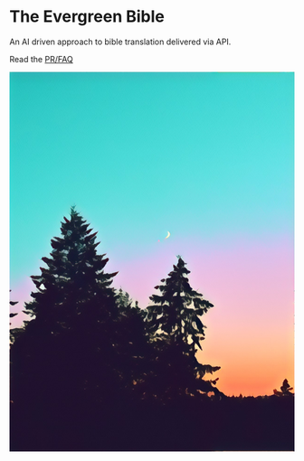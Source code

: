 # The Evergreen Bible
An AI driven approach to bible translation delivered via API.

Read the [PR/FAQ](/PR-FAQ.md)

![Evergreen](evergreen.jpg)
